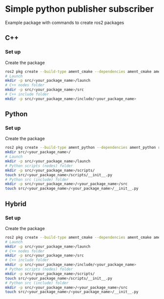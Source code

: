 # Simple python publisher subscriber
Example package with commands to create ros2 packages


## C++
### Set up
Create the package
```sh
ros2 pkg create --build-type ament_cmake --dependencies ament_cmake ament_cmake_auto rclcpp <your_package_name>
# Launch
mkdir -p src/<your_package_name>/launch
# C++ nodes folder
mkdir -p src/<your_package_name>/src
# C++ include folder
mkdir -p src/<your_package_name>/include/<your_package_name>
```

## Python
### Set up
Create the package
```sh
ros2 pkg create --build-type ament_python --dependencies ament_python rclpy <your_package_name>
mkdir src/<your_package_name>/
# Launch
mkdir -p src/<your_package_name>/launch
# Python scripts (nodes) folder
mkdir -p src/<your_package_name>/scripts/
touch src/<your_package_name>/scripts/__init__.py
# Python src (include) folder
mkdir -p src/<your_package_name>/<your_package_name>/src
touch src/<your_package_name>/<your_package_name>/__init__.py
```

## Hybrid
### Set up
Create the package
```sh
ros2 pkg create --build-type ament_cmake --dependencies ament_cmake ament_cmake_python ament_cmake_auto rclcpp rclpy <your_package_name>
# Launch
mkdir -p src/<your_package_name>/launch
# C++ nodes folder
mkdir -p src/<your_package_name>/src
# C++ include folder
mkdir -p src/<your_package_name>/include/<your_package_name>
# Python scripts (nodes) folder
mkdir -p src/<your_package_name>/scripts/
touch src/<your_package_name>/scripts/__init__.py
# Python src (include) folder
mkdir -p src/<your_package_name>/<your_package_name>/src
touch src/<your_package_name>/<your_package_name>/__init__.py
```
